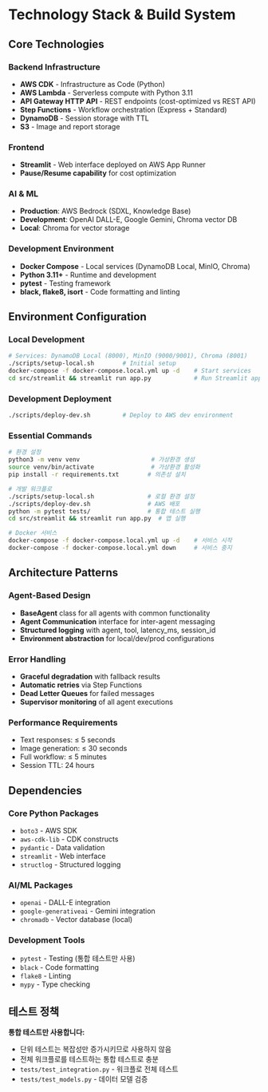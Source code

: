# Technology Stack & Build System

## Core Technologies

### Backend Infrastructure
- **AWS CDK** - Infrastructure as Code (Python)
- **AWS Lambda** - Serverless compute with Python 3.11
- **API Gateway HTTP API** - REST endpoints (cost-optimized vs REST API)
- **Step Functions** - Workflow orchestration (Express + Standard)
- **DynamoDB** - Session storage with TTL
- **S3** - Image and report storage

### Frontend
- **Streamlit** - Web interface deployed on AWS App Runner
- **Pause/Resume capability** for cost optimization

### AI & ML
- **Production**: AWS Bedrock (SDXL, Knowledge Base)
- **Development**: OpenAI DALL-E, Google Gemini, Chroma vector DB
- **Local**: Chroma for vector storage

### Development Environment
- **Docker Compose** - Local services (DynamoDB Local, MinIO, Chroma)
- **Python 3.11+** - Runtime and development
- **pytest** - Testing framework
- **black, flake8, isort** - Code formatting and linting

## Environment Configuration

### Local Development
```bash
# Services: DynamoDB Local (8000), MinIO (9000/9001), Chroma (8001)
./scripts/setup-local.sh        # Initial setup
docker-compose -f docker-compose.local.yml up -d    # Start services
cd src/streamlit && streamlit run app.py            # Run Streamlit app
```

### Development Deployment
```bash
./scripts/deploy-dev.sh         # Deploy to AWS dev environment
```

### Essential Commands
```bash
# 환경 설정
python3 -m venv venv                    # 가상환경 생성
source venv/bin/activate                # 가상환경 활성화
pip install -r requirements.txt        # 의존성 설치

# 개발 워크플로
./scripts/setup-local.sh               # 로컬 환경 설정
./scripts/deploy-dev.sh                # AWS 배포
python -m pytest tests/                # 통합 테스트 실행
cd src/streamlit && streamlit run app.py  # 앱 실행

# Docker 서비스
docker-compose -f docker-compose.local.yml up -d    # 서비스 시작
docker-compose -f docker-compose.local.yml down     # 서비스 중지
```

## Architecture Patterns

### Agent-Based Design
- **BaseAgent** class for all agents with common functionality
- **Agent Communication** interface for inter-agent messaging
- **Structured logging** with agent, tool, latency_ms, session_id
- **Environment abstraction** for local/dev/prod configurations

### Error Handling
- **Graceful degradation** with fallback results
- **Automatic retries** via Step Functions
- **Dead Letter Queues** for failed messages
- **Supervisor monitoring** of all agent executions

### Performance Requirements
- Text responses: ≤ 5 seconds
- Image generation: ≤ 30 seconds
- Full workflow: ≤ 5 minutes
- Session TTL: 24 hours

## Dependencies

### Core Python Packages
- `boto3` - AWS SDK
- `aws-cdk-lib` - CDK constructs
- `pydantic` - Data validation
- `streamlit` - Web interface
- `structlog` - Structured logging

### AI/ML Packages
- `openai` - DALL-E integration
- `google-generativeai` - Gemini integration
- `chromadb` - Vector database (local)

### Development Tools
- `pytest` - Testing (통합 테스트만 사용)
- `black` - Code formatting
- `flake8` - Linting
- `mypy` - Type checking

## 테스트 정책

**통합 테스트만 사용합니다:**
- 단위 테스트는 복잡성만 증가시키므로 사용하지 않음
- 전체 워크플로를 테스트하는 통합 테스트로 충분
- `tests/test_integration.py` - 워크플로 전체 테스트
- `tests/test_models.py` - 데이터 모델 검증
